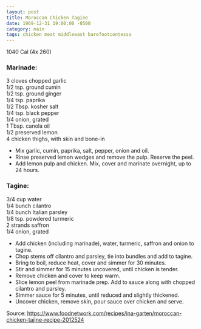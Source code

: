 ```yaml
---
layout: post
title: Moroccan Chicken Tagine
date: 1969-12-31 19:00:00 -0500
category: main
tags: chicken meat middleeast barefootcontessa
---
```

1040 Cal (4x 260)
 
### Marinade:

3 cloves chopped garlic  
1/2 tsp. ground cumin  
1/2 tsp. ground ginger  
1/4 tsp. paprika  
1/2 Tbsp. kosher salt  
1/4 tsp. black pepper  
1/4 onion, grated  
1 Tbsp. canola oil  
1/2 preserved lemon  
4 chicken thighs, with skin and bone-in  

* Mix garlic, cumin, paprika, salt, pepper, onion and oil.
* Rinse preserved lemon wedges and remove the pulp. Reserve the peel.
* Add lemon pulp and chicken. Mix, cover and marinate overnight, up to 24 hours.

### Tagine:

3/4 cup water  
1/4 bunch cilantro  
1/4 bunch Italian parsley  
1/8 tsp. powdered turmeric  
2 strands saffron  
1/4 onion, grated  

* Add chicken (including marinade), water, turmeric, saffron and onion to tagine.
* Chop stems off cilantro and parsley, tie into bundles and add to tagine.
* Bring to boil, reduce heat, cover and simmer for 30 minutes.
* Stir and simmer for 15 minutes uncovered, until chicken is tender.
* Remove chicken and cover to keep warm.
* Slice lemon peel from marinade prep. Add to sauce along with chopped cilantro and parsley.
* Simmer sauce for 5 minutes, until reduced and slightly thickened.
* Uncover chicken, remove skin, pour sauce over chicken and serve.

Source: <https://www.foodnetwork.com/recipes/ina-garten/moroccan-chicken-tajine-recipe-2012524>

